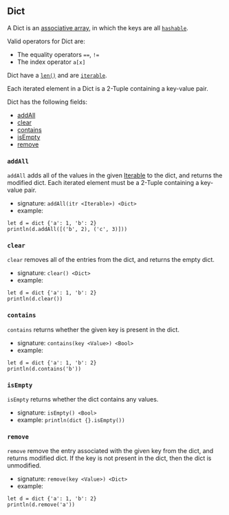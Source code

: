 ## Dict

A Dict is an [associative array](https://en.wikipedia.org/wiki/Associative_array),
in which the keys are all [`hashable`](#TODO).

Valid operators for Dict are:

* The equality operators `==`, `!=`
* The index operator `a[x]`

Dict have a [`len()`](#TODO) and are [`iterable`](#TODO).

Each iterated element in a Dict is a 2-Tuple containing a key-value pair.

Dict has the following fields:

  * [addAll](#addall)
  * [clear](#clear)
  * [contains](#contains)
  * [isEmpty](#isempty)
  * [remove](#remove)

### `addAll`

`addAll` adds all of the values in the given [Iterable](#TODO) to the dict,
and returns the modified dict.
Each iterated element must be a 2-Tuple containing a key-value pair.

* signature: `addAll(itr <Iterable>) <Dict>`
* example:

```
let d = dict {'a': 1, 'b': 2}
println(d.addAll([('b', 2), ('c', 3)]))
```

### `clear`

`clear` removes all of the entries from the dict, and returns the empty dict.

* signature: `clear() <Dict>`
* example:

```
let d = dict {'a': 1, 'b': 2}
println(d.clear())
```

### `contains`

`contains` returns whether the given key is present in the dict.

* signature: `contains(key <Value>) <Bool>`
* example:

```
let d = dict {'a': 1, 'b': 2}
println(d.contains('b'))
```

### `isEmpty`

`isEmpty` returns whether the dict contains any values.

* signature: `isEmpty() <Bool>`
* example: `println(dict {}.isEmpty())`

### `remove`

`remove` remove the entry associated with the given key from the dict,
and returns modified dict.  If the key is not present in the dict, then
the dict is unmodified.

* signature: `remove(key <Value>) <Dict>`
* example:

```
let d = dict {'a': 1, 'b': 2}
println(d.remove('a'))
```

